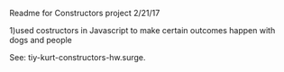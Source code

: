 Readme for Constructors project 2/21/17

1)used costructors in Javascript to make certain outcomes happen with dogs and people

See:  tiy-kurt-constructors-hw.surge.
